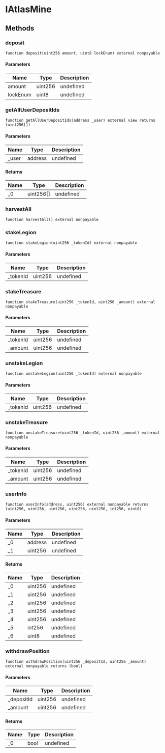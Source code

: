 # IAtlasMine

## Methods

### deposit

```solidity
function deposit(uint256 amount, uint8 lockEnum) external nonpayable
```

#### Parameters

| Name     | Type    | Description |
| -------- | ------- | ----------- |
| amount   | uint256 | undefined   |
| lockEnum | uint8   | undefined   |

### getAllUserDepositIds

```solidity
function getAllUserDepositIds(address _user) external view returns (uint256[])
```

#### Parameters

| Name   | Type    | Description |
| ------ | ------- | ----------- |
| \_user | address | undefined   |

#### Returns

| Name | Type      | Description |
| ---- | --------- | ----------- |
| \_0  | uint256[] | undefined   |

### harvestAll

```solidity
function harvestAll() external nonpayable
```

### stakeLegion

```solidity
function stakeLegion(uint256 _tokenId) external nonpayable
```

#### Parameters

| Name      | Type    | Description |
| --------- | ------- | ----------- |
| \_tokenId | uint256 | undefined   |

### stakeTreasure

```solidity
function stakeTreasure(uint256 _tokenId, uint256 _amount) external nonpayable
```

#### Parameters

| Name      | Type    | Description |
| --------- | ------- | ----------- |
| \_tokenId | uint256 | undefined   |
| \_amount  | uint256 | undefined   |

### unstakeLegion

```solidity
function unstakeLegion(uint256 _tokenId) external nonpayable
```

#### Parameters

| Name      | Type    | Description |
| --------- | ------- | ----------- |
| \_tokenId | uint256 | undefined   |

### unstakeTreasure

```solidity
function unstakeTreasure(uint256 _tokenId, uint256 _amount) external nonpayable
```

#### Parameters

| Name      | Type    | Description |
| --------- | ------- | ----------- |
| \_tokenId | uint256 | undefined   |
| \_amount  | uint256 | undefined   |

### userInfo

```solidity
function userInfo(address, uint256) external nonpayable returns (uint256, uint256, uint256, uint256, uint256, int256, uint8)
```

#### Parameters

| Name | Type    | Description |
| ---- | ------- | ----------- |
| \_0  | address | undefined   |
| \_1  | uint256 | undefined   |

#### Returns

| Name | Type    | Description |
| ---- | ------- | ----------- |
| \_0  | uint256 | undefined   |
| \_1  | uint256 | undefined   |
| \_2  | uint256 | undefined   |
| \_3  | uint256 | undefined   |
| \_4  | uint256 | undefined   |
| \_5  | int256  | undefined   |
| \_6  | uint8   | undefined   |

### withdrawPosition

```solidity
function withdrawPosition(uint256 _depositId, uint256 _amount) external nonpayable returns (bool)
```

#### Parameters

| Name        | Type    | Description |
| ----------- | ------- | ----------- |
| \_depositId | uint256 | undefined   |
| \_amount    | uint256 | undefined   |

#### Returns

| Name | Type | Description |
| ---- | ---- | ----------- |
| \_0  | bool | undefined   |
